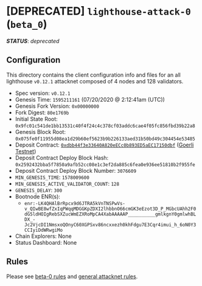 # [DEPRECATED] `lighthouse-attack-0` (`beta_0`)

***STATUS***: _deprecated_

## Configuration

This directory contains the client configuration info and files for an
all lighthouse `v0.12.1` attacknet composed of 4 nodes and 128 validators.

- Spec version: `v0.12.1`
- Genesis Time: `1595211161` (07/20/2020 @ 2:12:41am (UTC))
- Genesis Fork Version: `0x00000000`
- Fork Digest: `80e1769b`
- Initial State Root: `0x9fc01c541de1bb13531c40f4f24c4c378cf03addc6cae4f05fc856fbd39b22a8`
- Genesis Block Root: `0x075fe0f11955d08ea1d29b60ef5623b9b226133aed31b50bd49c304454e53485`
- Deposit Contract: [`0xdbb44f3e33640A820eECc0b893ED5aEC17150dbf`](https://goerli.etherscan.io/address/0xdbb44f3e33640A820eECc0b893ED5aEC17150dbf) ([Goerli Testnet](https://github.com/goerli/testnet))
- Deposit Contract Deploy Block Hash: `0x2592432bba5f7850a9afb52cc08e1c3ef2da885c6fea0e936ee51810b2f955fe`
- Deposit Contract Deploy Block Number: `3076609`
- `MIN_GENESIS_TIME`: `1578009600`
- `MIN_GENESIS_ACTIVE_VALIDATOR_COUNT`: `128`
- `GENESIS_DELAY`: `300`
- Bootnode ENR(s):
  - `enr:-LK4QHAlBrRpcx9d6JTRA5kVnTNSPwVs-v_QIwBE8wfZxIqPWqqMDGGKpZDXI2lhbbnO66cmGK3eEzot3D_P_MGbcUAhh2F0dG5ldHOIgRebSXZucWmEZXRoMpCA4XabAAAAAP__________gmlkgnY0gmlwhBLDX_-Jc2VjcDI1NmsxoQOnyC60XGPSxv86ncxxezh0khFdgu7E3Cqr4imui_h_6oN0Y3CCIyiDdWRwgiMo`
- Chain Explorers: None
- Status Dashboard: None

## Rules

Please see [beta-0 rules](../README.md#rules) and [general attacknet rules](../../../README.md#general-rules).
